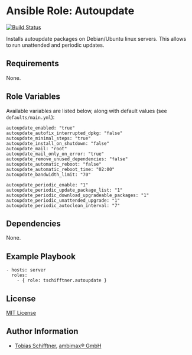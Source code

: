 # Ansible Role: Autoupdate

[![Build Status](https://travis-ci.org/tschifftner/ansible-role-autoupdate.svg)](https://travis-ci.org/tschifftner/ansible-role-autoupdate)

Installs autoupdate packages on Debian/Ubuntu linux servers. This allows to run unattended and periodic updates.

## Requirements

None.

## Role Variables

Available variables are listed below, along with default values (see `defaults/main.yml`):

    autoupdate_enabled: "true"
    autoupdate_autofix_interrupted_dpkg: "false"
    autoupdate_minimal_steps: "true"
    autoupdate_install_on_shutdown: "false"
    autoupdate_mail: "root"
    autoupdate_mail_only_on_error: "true"
    autoupdate_remove_unused_dependencies: "false"
    autoupdate_automatic_reboot: "false"
    autoupdate_automatic_reboot_time: "02:00"
    autoupdate_bandwidth_limit: "70"
    
    autoupdate_periodic_enable: "1"
    autoupdate_periodic_update_package_list: "1"
    autoupdate_periodic_download_upgradeable_packages: "1"
    autoupdate_periodic_unattended_upgrade: "1"
    autoupdate_periodic_autoclean_interval: "7"


## Dependencies

None.

## Example Playbook

    - hosts: server
      roles:
        - { role: tschifftner.autoupdate }

## License

[MIT License](http://choosealicense.com/licenses/mit/)

## Author Information

 - [Tobias Schifftner](https://twitter.com/tschifftner), [ambimax® GmbH](https://www.ambimax.de)